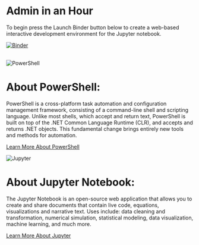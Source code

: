 # Admin in an Hour

To begin press the Launch Binder button below to create a web-based interactive development environment for the Jupyter notebook.

[![Binder](https://mybinder.org/badge_logo.svg)](https://mybinder.org/v2/gh/microsoft/pbiworkshops/main?urlpath=lab)
</br>
</br>

![PowerShell](https://raw.githubusercontent.com/microsoft/pbiworkshops/main/Admin%20in%20an%20Hour/Images/ps_black_128.svg)

# About PowerShell:

PowerShell is a cross-platform task automation and configuration management framework, consisting of a command-line shell and scripting language. Unlike most shells, which accept and return text, PowerShell is built on top of the .NET Common Language Runtime (CLR), and accepts and returns .NET objects. This fundamental change brings entirely new tools and methods for automation.

[Learn More About PowerShell](https://docs.microsoft.com/en-us/powershell/)

![Jupyter](https://raw.githubusercontent.com/microsoft/pbiworkshops/main/Admin%20in%20an%20Hour/Images/jupyter.svg)

# About Jupyter Notebook:

The Jupyter Notebook is an open-source web application that allows you to create and share documents that contain live code, equations, visualizations and narrative text. Uses include: data cleaning and transformation, numerical simulation, statistical modeling, data visualization, machine learning, and much more.

[Learn More About Jupyter](https://jupyter.org/)
